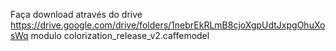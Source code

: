 Faça download através do drive https://drive.google.com/drive/folders/1nebrEkRLmB8cjoXgpUdtJxpgOhuXosWq
modulo colorization_release_v2.caffemodel
